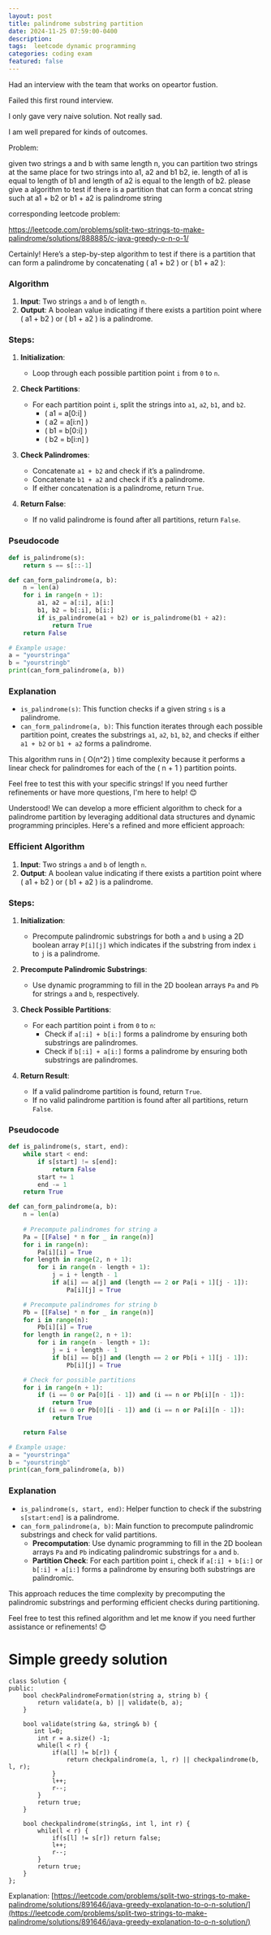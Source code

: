 ```yaml
---
layout: post
title: palindrome substring partition 
date: 2024-11-25 07:59:00-0400
description:  
tags:  leetcode dynamic programming    
categories: coding exam
featured: false
---
```


Had an interview with the team that works on opeartor fustion.

Failed this first round interview.

I only gave very naive solution. Not really sad.

I am well prepared for kinds of outcomes.

Problem:

given two strings a and b with same length n, you can partition two strings at the same place for two strings into a1, a2 and b1 b2, ie. length of a1 is equal to length of b1 and length of a2 is equal to the length of b2. please give a algorithm to test if there is a partition that can form a concat string such at a1 + b2 or b1 + a2 is palindrome string


corresponding  leetcode  problem:

https://leetcode.com/problems/split-two-strings-to-make-palindrome/solutions/888885/c-java-greedy-o-n-o-1/

Certainly! Here’s a step-by-step algorithm to test if there is a partition that can form a palindrome by concatenating \( a1 + b2 \) or \( b1 + a2 \):

### Algorithm

1. **Input**: Two strings `a` and `b` of length `n`.
2. **Output**: A boolean value indicating if there exists a partition point where \( a1 + b2 \) or \( b1 + a2 \) is a palindrome.

### Steps:

1. **Initialization**:
   - Loop through each possible partition point `i` from `0` to `n`.

2. **Check Partitions**:
   - For each partition point `i`, split the strings into `a1`, `a2`, `b1`, and `b2`.
     - \( a1 = a[0:i] \)
     - \( a2 = a[i:n] \)
     - \( b1 = b[0:i] \)
     - \( b2 = b[i:n] \)

3. **Check Palindromes**:
   - Concatenate `a1 + b2` and check if it’s a palindrome.
   - Concatenate `b1 + a2` and check if it’s a palindrome.
   - If either concatenation is a palindrome, return `True`.

4. **Return False**:
   - If no valid palindrome is found after all partitions, return `False`.

### Pseudocode

```python
def is_palindrome(s):
    return s == s[::-1]

def can_form_palindrome(a, b):
    n = len(a)
    for i in range(n + 1):
        a1, a2 = a[:i], a[i:]
        b1, b2 = b[:i], b[i:]
        if is_palindrome(a1 + b2) or is_palindrome(b1 + a2):
            return True
    return False

# Example usage:
a = "yourstringa"
b = "yourstringb"
print(can_form_palindrome(a, b))
```

### Explanation
- `is_palindrome(s)`: This function checks if a given string `s` is a palindrome.
- `can_form_palindrome(a, b)`: This function iterates through each possible partition point, creates the substrings `a1`, `a2`, `b1`, `b2`, and checks if either `a1 + b2` or `b1 + a2` forms a palindrome.

This algorithm runs in \( O(n^2) \) time complexity because it performs a linear check for palindromes for each of the \( n + 1 \) partition points.

Feel free to test this with your specific strings! If you need further refinements or have more questions, I'm here to help! 😊



Understood! We can develop a more efficient algorithm to check for a palindrome partition by leveraging additional data structures and dynamic programming principles. Here's a refined and more efficient approach:

### Efficient Algorithm

1. **Input**: Two strings `a` and `b` of length `n`.
2. **Output**: A boolean value indicating if there exists a partition point where \( a1 + b2 \) or \( b1 + a2 \) is a palindrome.

### Steps:

1. **Initialization**:
   - Precompute palindromic substrings for both `a` and `b` using a 2D boolean array `P[i][j]` which indicates if the substring from index `i` to `j` is a palindrome.

2. **Precompute Palindromic Substrings**:
   - Use dynamic programming to fill in the 2D boolean arrays `Pa` and `Pb` for strings `a` and `b`, respectively.

3. **Check Possible Partitions**:
   - For each partition point `i` from `0` to `n`:
     - Check if `a[:i] + b[i:]` forms a palindrome by ensuring both substrings are palindromes.
     - Check if `b[:i] + a[i:]` forms a palindrome by ensuring both substrings are palindromes.

4. **Return Result**:
   - If a valid palindrome partition is found, return `True`.
   - If no valid palindrome partition is found after all partitions, return `False`.

### Pseudocode

```python
def is_palindrome(s, start, end):
    while start < end:
        if s[start] != s[end]:
            return False
        start += 1
        end -= 1
    return True

def can_form_palindrome(a, b):
    n = len(a)
    
    # Precompute palindromes for string a
    Pa = [[False] * n for _ in range(n)]
    for i in range(n):
        Pa[i][i] = True
    for length in range(2, n + 1):
        for i in range(n - length + 1):
            j = i + length - 1
            if a[i] == a[j] and (length == 2 or Pa[i + 1][j - 1]):
                Pa[i][j] = True

    # Precompute palindromes for string b
    Pb = [[False] * n for _ in range(n)]
    for i in range(n):
        Pb[i][i] = True
    for length in range(2, n + 1):
        for i in range(n - length + 1):
            j = i + length - 1
            if b[i] == b[j] and (length == 2 or Pb[i + 1][j - 1]):
                Pb[i][j] = True

    # Check for possible partitions
    for i in range(n + 1):
        if (i == 0 or Pa[0][i - 1]) and (i == n or Pb[i][n - 1]):
            return True
        if (i == 0 or Pb[0][i - 1]) and (i == n or Pa[i][n - 1]):
            return True

    return False

# Example usage:
a = "yourstringa"
b = "yourstringb"
print(can_form_palindrome(a, b))
```

### Explanation

- `is_palindrome(s, start, end)`: Helper function to check if the substring `s[start:end]` is a palindrome.
- `can_form_palindrome(a, b)`: Main function to precompute palindromic substrings and check for valid partitions.
  - **Precomputation**: Use dynamic programming to fill in the 2D boolean arrays `Pa` and `Pb` indicating palindromic substrings for `a` and `b`.
  - **Partition Check**: For each partition point `i`, check if `a[:i] + b[i:]` or `b[:i] + a[i:]` forms a palindrome by ensuring both substrings are palindromic.

This approach reduces the time complexity by precomputing the palindromic substrings and performing efficient checks during partitioning.

Feel free to test this refined algorithm and let me know if you need further assistance or refinements! 😊


# Simple greedy solution
```
class Solution {
public:
    bool checkPalindromeFormation(string a, string b) {
        return validate(a, b) || validate(b, a);
    }

    bool validate(string &a, string& b) {
       int l=0;
        int r = a.size() -1;
        while(l < r) {
            if(a[l] != b[r]) {
                return checkpalindrome(a, l, r) || checkpalindrome(b, l, r);
            }
            l++;
            r--;
        }
        return true;
    }

    bool checkpalindrome(string&s, int l, int r) {
        while(l < r) {
            if(s[l] != s[r]) return false;
            l++;
            r--;
        }
        return true;
    }
};
```

Explanation: 
[https://leetcode.com/problems/split-two-strings-to-make-palindrome/solutions/891646/java-greedy-explanation-to-o-n-solution/](https://leetcode.com/problems/split-two-strings-to-make-palindrome/solutions/891646/java-greedy-explanation-to-o-n-solution/)
